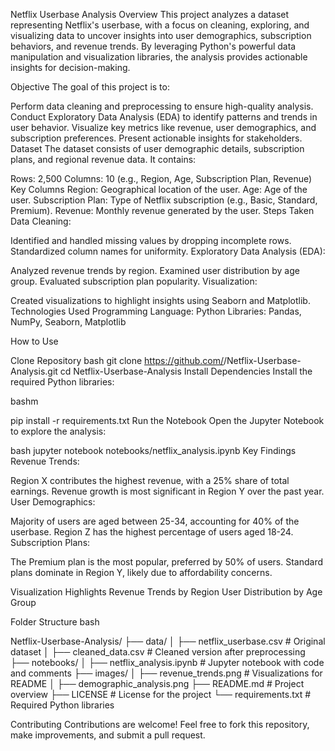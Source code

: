 Netflix Userbase Analysis
Overview
This project analyzes a dataset representing Netflix's userbase, with a focus on cleaning, exploring, and visualizing data to uncover insights into user demographics, subscription behaviors, and revenue trends. By leveraging Python's powerful data manipulation and visualization libraries, the analysis provides actionable insights for decision-making.

Objective
The goal of this project is to:

Perform data cleaning and preprocessing to ensure high-quality analysis.
Conduct Exploratory Data Analysis (EDA) to identify patterns and trends in user behavior.
Visualize key metrics like revenue, user demographics, and subscription preferences.
Present actionable insights for stakeholders.
Dataset
The dataset consists of user demographic details, subscription plans, and regional revenue data. It contains:

Rows: 2,500
Columns: 10 (e.g., Region, Age, Subscription Plan, Revenue)
Key Columns
Region: Geographical location of the user.
Age: Age of the user.
Subscription Plan: Type of Netflix subscription (e.g., Basic, Standard, Premium).
Revenue: Monthly revenue generated by the user.
Steps Taken
Data Cleaning:

Identified and handled missing values by dropping incomplete rows.
Standardized column names for uniformity.
Exploratory Data Analysis (EDA):

Analyzed revenue trends by region.
Examined user distribution by age group.
Evaluated subscription plan popularity.
Visualization:

Created visualizations to highlight insights using Seaborn and Matplotlib.
Technologies Used
Programming Language: Python
Libraries: Pandas, NumPy, Seaborn, Matplotlib


How to Use

Clone Repository
bash
git clone https://github.com/<your-username>/Netflix-Userbase-Analysis.git
cd Netflix-Userbase-Analysis
Install Dependencies
Install the required Python libraries:

bashm

pip install -r requirements.txt
Run the Notebook
Open the Jupyter Notebook to explore the analysis:

bash
jupyter notebook notebooks/netflix_analysis.ipynb
Key Findings
Revenue Trends:

Region X contributes the highest revenue, with a 25% share of total earnings.
Revenue growth is most significant in Region Y over the past year.
User Demographics:

Majority of users are aged between 25-34, accounting for 40% of the userbase.
Region Z has the highest percentage of users aged 18-24.
Subscription Plans:

The Premium plan is the most popular, preferred by 50% of users.
Standard plans dominate in Region Y, likely due to affordability concerns.


Visualization Highlights
Revenue Trends by Region
User Distribution by Age Group

Folder Structure
bash

Netflix-Userbase-Analysis/
├── data/
│   ├── netflix_userbase.csv        # Original dataset
│   ├── cleaned_data.csv            # Cleaned version after preprocessing
├── notebooks/
│   ├── netflix_analysis.ipynb      # Jupyter notebook with code and comments
├── images/
│   ├── revenue_trends.png          # Visualizations for README
│   ├── demographic_analysis.png
├── README.md                       # Project overview
├── LICENSE                         # License for the project
└── requirements.txt                # Required Python libraries


Contributing
Contributions are welcome! Feel free to fork this repository, make improvements, and submit a pull request.
